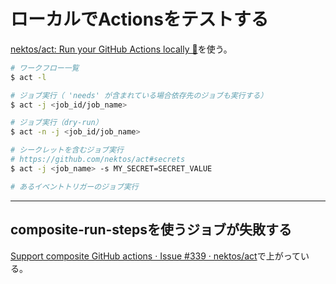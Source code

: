 # ローカルでActionsをテストする

[nektos/act: Run your GitHub Actions locally 🚀](https://github.com/nektos/act)を使う。

```sh
# ワークフロー一覧
$ act -l

# ジョブ実行（ 'needs' が含まれている場合依存先のジョブも実行する）
$ act -j <job_id/job_name>

# ジョブ実行（dry-run）
$ act -n -j <job_id/job_name>

# シークレットを含むジョブ実行
# https://github.com/nektos/act#secrets
$ act -j <job_name> -s MY_SECRET=SECRET_VALUE

# あるイベントトリガーのジョブ実行
```

---

## composite-run-stepsを使うジョブが失敗する

[Support composite GitHub actions · Issue #339 · nektos/act](https://github.com/nektos/act/issues/339)で上がっている。
